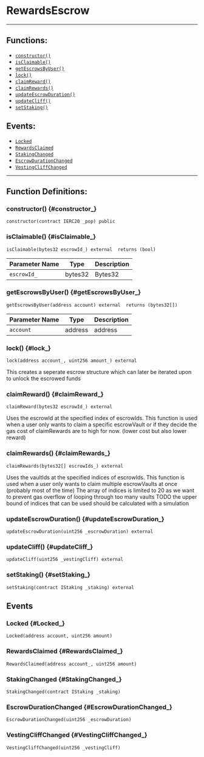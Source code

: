 # RewardsEscrow
***
## Functions:
- [`constructor()`](#constructor_)
- [`isClaimable()`](#isClaimable_)
- [`getEscrowsByUser()`](#getEscrowsByUser_)
- [`lock()`](#lock_)
- [`claimReward()`](#claimReward_)
- [`claimRewards()`](#claimRewards_)
- [`updateEscrowDuration()`](#updateEscrowDuration_)
- [`updateCliff()`](#updateCliff_)
- [`setStaking()`](#setStaking_)
## Events:
- [`Locked`](#Locked_)
- [`RewardsClaimed`](#RewardsClaimed_)
- [`StakingChanged`](#StakingChanged_)
- [`EscrowDurationChanged`](#EscrowDurationChanged_)
- [`VestingCliffChanged`](#VestingCliffChanged_)
***
## Function Definitions:
### <a name="constructor_"></a> constructor() {#constructor_}
```
constructor(contract IERC20 _pop) public 
```
### <a name="isClaimable_"></a> isClaimable() {#isClaimable_}
```
isClaimable(bytes32 escrowId_) external  returns (bool)
```
| Parameter Name | Type | Description |
|------------|-----| -------|
| `escrowId_`| bytes32| Bytes32| 
### <a name="getEscrowsByUser_"></a> getEscrowsByUser() {#getEscrowsByUser_}
```
getEscrowsByUser(address account) external  returns (bytes32[])
```
| Parameter Name | Type | Description |
|------------|-----| -------|
| `account`| address| address| 
### <a name="lock_"></a> lock() {#lock_}
```
lock(address account_, uint256 amount_) external 
```
This creates a seperate escrow structure which can later be iterated upon to unlock the escrowed funds
### <a name="claimReward_"></a> claimReward() {#claimReward_}
```
claimReward(bytes32 escrowId_) external 
```
Uses the escrowId at the specified index of escrowIds.
This function is used when a user only wants to claim a specific escrowVault or if they decide the gas cost of claimRewards are to high for now.
(lower cost but also lower reward)
### <a name="claimRewards_"></a> claimRewards() {#claimRewards_}
```
claimRewards(bytes32[] escrowIds_) external 
```
Uses the vaultIds at the specified indices of escrowIds.
This function is used when a user only wants to claim multiple escrowVaults at once (probably most of the time)
The array of indices is limited to 20 as we want to prevent gas overflow of looping through too many vaults
TODO the upper bound of indices that can be used should be calculated with a simulation
### <a name="updateEscrowDuration_"></a> updateEscrowDuration() {#updateEscrowDuration_}
```
updateEscrowDuration(uint256 _escrowDuration) external 
```
### <a name="updateCliff_"></a> updateCliff() {#updateCliff_}
```
updateCliff(uint256 _vestingCliff) external 
```
### <a name="setStaking_"></a> setStaking() {#setStaking_}
```
setStaking(contract IStaking _staking) external 
```
## Events
### <a name="Locked_"></a> Locked {#Locked_}
```
Locked(address account, uint256 amount)
```
### <a name="RewardsClaimed_"></a> RewardsClaimed {#RewardsClaimed_}
```
RewardsClaimed(address account_, uint256 amount)
```
### <a name="StakingChanged_"></a> StakingChanged {#StakingChanged_}
```
StakingChanged(contract IStaking _staking)
```
### <a name="EscrowDurationChanged_"></a> EscrowDurationChanged {#EscrowDurationChanged_}
```
EscrowDurationChanged(uint256 _escrowDuration)
```
### <a name="VestingCliffChanged_"></a> VestingCliffChanged {#VestingCliffChanged_}
```
VestingCliffChanged(uint256 _vestingCliff)
```

